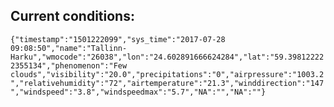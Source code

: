 ## Current conditions: 
 ``` {"timestamp":"1501222099","sys_time":"2017-07-28 09:08:50","name":"Tallinn-Harku","wmocode":"26038","lon":"24.602891666624284","lat":"59.398122222355134","phenomenon":"Few clouds","visibility":"20.0","precipitations":"0","airpressure":"1003.2","relativehumidity":"72","airtemperature":"21.3","winddirection":"147","windspeed":"3.8","windspeedmax":"5.7","NA":"","NA":""} ```
